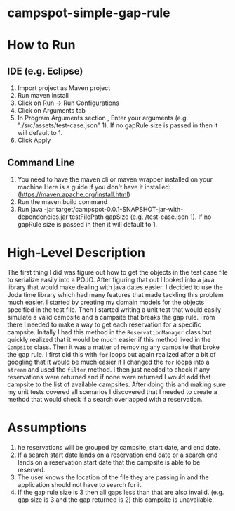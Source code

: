 # campspot-simple-gap-rule

# How to Run
  ## IDE (e.g. Eclipse)
  1. Import project as Maven project
  2. Run maven install
  3. Click on Run -> Run Configurations
  4. Click on Arguments tab
  5. In Program Arguments section , Enter your arguments (e.g. "./src/assets/test-case.json" 1). If no gapRule size is passed in then it will default to 1.
  6. Click Apply
  
  ## Command Line
   1. You need to have the maven cli or maven wrapper installed on your machine Here is a guide if you don't have it installed: (https://maven.apache.org/install.html)
   2. Run the maven build command
   3. Run java -jar target/campspot-0.0.1-SNAPSHOT-jar-with-dependencies.jar testFilePath gapSize (e.g. /test-case.json 1). If no gapRule size is passed in then it will default to 1.

# High-Level Description
The first thing I did was figure out how to get the objects in the test case file to serialize easily into a POJO.
After figuring that out I looked into a java library that would make dealing with java dates easier. I decided to use the 
Joda time library which had many features that made tackling this problem much easier. I started by creating my domain models for the objects specified in the test file. Then I started writing a unit test that would easily simulate a valid campsite and a campsite that breaks the gap rule. From there I needed to make a way to get each reservation for a specific campsite. Initally I had this method in the `ReservationManager` class but quickly realized that it would be much easier if this method lived in the `Campsite` class. Then it was a matter of removing any campsite that broke the gap rule. I first did this with `for` loops but again realized after a bit of googling that it would be much easier if I changed the `for` loops into a `stream` and used the `filter` method. I then just needed to check if any reservations were returned and if none were returned I would add that campsite to the list of available campsites. After doing this and making sure my unit tests covered all scenarios I discovered that I needed to create a method that would check if a search overlapped with a reservation.
  
# Assumptions
1.	he reservations will be grouped by campsite, start date, and end date.
2.	If a search start date lands on a reservation end date or a search end lands on a reservation start date that the campsite is able to be reserved.
3. The user knows the location of the file they are passing in and the application should not have to search for it.
4. If the gap rule size is 3 then all gaps less than that are also invalid. (e.g. gap size is 3 and the gap returned is 2)        this campsite is unavailable.
